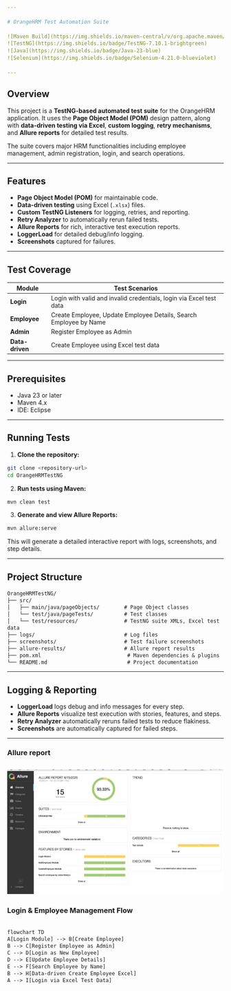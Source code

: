 ```yaml
---

# OrangeHRM Test Automation Suite

![Maven Build](https://img.shields.io/maven-central/v/org.apache.maven/plugins/maven-surefire-plugin)
![TestNG](https://img.shields.io/badge/TestNG-7.10.1-brightgreen)
![Java](https://img.shields.io/badge/Java-23-blue)
![Selenium](https://img.shields.io/badge/Selenium-4.21.0-blueviolet)

---
```


## Overview

This project is a **TestNG-based automated test suite** for the OrangeHRM application. It uses the **Page Object Model (POM)** design pattern, along with **data-driven testing via Excel**, **custom logging**, **retry mechanisms**, and **Allure reports** for detailed test results.

The suite covers major HRM functionalities including employee management, admin registration, login, and search operations.

---

## Features

* **Page Object Model (POM)** for maintainable code.
* **Data-driven testing** using Excel (`.xlsx`) files.
* **Custom TestNG Listeners** for logging, retries, and reporting.
* **Retry Analyzer** to automatically rerun failed tests.
* **Allure Reports** for rich, interactive test execution reports.
* **LoggerLoad** for detailed debug/info logging.
* **Screenshots** captured for failures.

---

## Test Coverage

| Module          | Test Scenarios                                                         |
| --------------- | ---------------------------------------------------------------------- |
| **Login**       | Login with valid and invalid credentials, login via Excel test data    |
| **Employee**    | Create Employee, Update Employee Details, Search Employee by Name      |
| **Admin**       | Register Employee as Admin                                             |
| **Data-driven** | Create Employee using Excel test data                                  |



---

## Prerequisites

* Java 23 or later
* Maven 4.x
* IDE: Eclipse

---

## Running Tests

1. **Clone the repository:**

```bash
git clone <repository-url>
cd OrangeHRMTestNG
```

2. **Run tests using Maven:**

```bash
mvn clean test
```

3. **Generate and view Allure Reports:**

```bash
mvn allure:serve
```

This will generate a detailed interactive report with logs, screenshots, and step details.

---

## Project Structure

```
OrangeHRMTestNG/
├── src/
│   ├── main/java/pageObjects/        # Page Object classes
│   └── test/java/pageTests/          # Test classes
│   └── test/resources/               # TestNG suite XMLs, Excel test data
├── logs/                             # Log files
├── screenshots/                      # Test failure screenshots
├── allure-results/                   # Allure report results
├── pom.xml                            # Maven dependencies & plugins
└── README.md                          # Project documentation
```

---

## Logging & Reporting

* **LoggerLoad** logs debug and info messages for every step.
* **Allure Reports** visualize test execution with stories, features, and steps.
* **Retry Analyzer** automatically reruns failed tests to reduce flakiness.
* **Screenshots** are automatically captured for failed steps.

---
### Allure report

![Allure Report](screenshots/OrangeHRMAllure.png)
---
### Login & Employee Management Flow
```mermaid

flowchart TD
A[Login Module] --> B[Create Employee]
B --> C[Register Employee as Admin]
C --> D[Login as New Employee]
D --> E[Update Employee Details]
E --> F[Search Employee by Name]
B --> H[Data-driven Create Employee Excel]
A --> I[Login via Excel Test Data]






